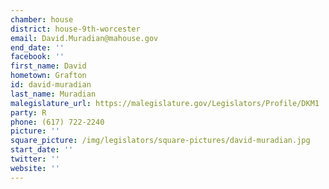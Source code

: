 ```yaml
---
chamber: house
district: house-9th-worcester
email: David.Muradian@mahouse.gov
end_date: ''
facebook: ''
first_name: David
hometown: Grafton
id: david-muradian
last_name: Muradian
malegislature_url: https://malegislature.gov/Legislators/Profile/DKM1
party: R
phone: (617) 722-2240
picture: ''
square_picture: /img/legislators/square-pictures/david-muradian.jpg
start_date: ''
twitter: ''
website: ''
---
```


